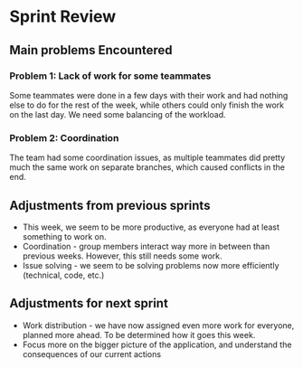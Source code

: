 # Sprint Review

## Main problems  Encountered

### Problem 1: Lack of work for some teammates
Some teammates were done in a few days with their work and had nothing else to do for the rest of the week, while others
could only finish the work on the last day. We need some balancing of the workload.

### Problem 2: Coordination
The team had some coordination issues, as multiple teammates did pretty much the same work on separate branches, which caused conflicts in
the end.

## Adjustments from previous sprints
  - This week, we seem to be more productive, as everyone had at least something to work on.
  - Coordination - group members interact way more in between than previous weeks. However, this still needs some work.
  - Issue solving - we seem to be solving problems now more efficiently (technical, code, etc.)

## Adjustments for next sprint
  - Work distribution - we have now assigned even more work for everyone, planned more ahead. To be determined how it goes this week.
  - Focus more on the bigger picture of the application, and understand the consequences of our current actions